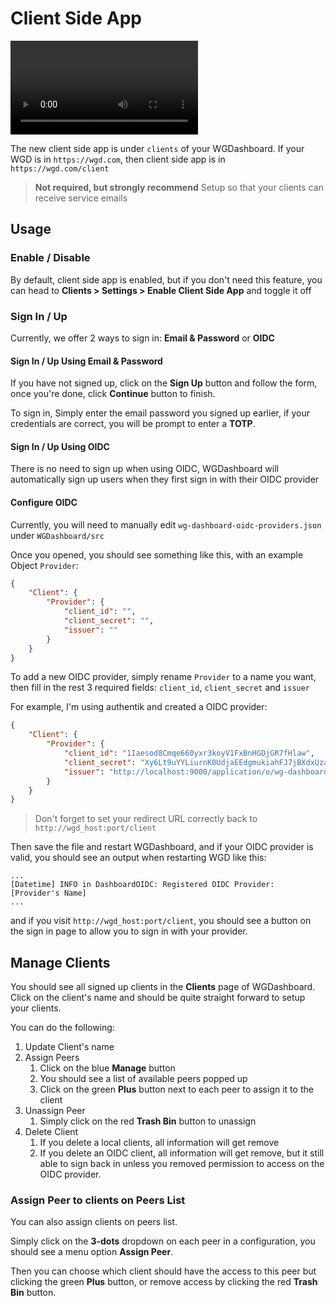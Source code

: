 # Client Side App

<video src="https://www.youtube.com/watch?v=tYCd0zxfYHE"></video>

The new client side app is under `clients` of your WGDashboard. If your WGD is in `https://wgd.com`, then client side app is in `https://wgd.com/client`

> **Not required, but strongly recommend**
> Setup [](Email-Service.md) so that your clients can receive service emails

## Usage

### Enable / Disable

By default, client side app is enabled, but if you don't need this feature, you can head to **Clients > Settings > Enable Client Side App** and toggle it off

### Sign In / Up

Currently, we offer 2 ways to sign in: **Email & Password** or **OIDC**

#### Sign In / Up Using Email & Password

If you have not signed up, click on the **Sign Up** button and follow the form, once you're done, click **Continue** button to finish.

To sign in, Simply enter the email password you signed up earlier, if your credentials are correct, you will be prompt to enter a **TOTP**. 

#### Sign In / Up Using OIDC

There is no need to sign up when using OIDC, WGDashboard will automatically sign up users when they first sign in with their OIDC provider

#### Configure OIDC

Currently, you will need to manually edit `wg-dashboard-oidc-providers.json` under `WGDashboard/src`

Once you opened, you should see something like this, with an example Object `Provider`:

```json
{
    "Client": {
        "Provider": {
            "client_id": "",
            "client_secret": "",
            "issuer": ""
        }
    }
}
```

To add a new OIDC provider, simply rename `Provider` to a name you want, then fill in the rest 3 required fields: `client_id`, `client_secret` and `issuer` 

For example, I'm using authentik and created a OIDC provider:

```json
{
    "Client": {
        "Provider": {
            "client_id": "1Iaesod8Cmqe660yxr3koyV1FxBnHGDjGR7fHlaw",
            "client_secret": "Xy6Lt9uYYLiurnK0UdjaEEdgmukiahFJ7jBXdxUzaWwvarG3JEdTxngQOs618yLCnegM4rYi1EyBSvMdkH2Dtwsu3B7qnaVQbOBoKFjlHIb0HLr0gAJ0SUnA4tP7vHq4",
            "issuer": "http://localhost:9000/application/o/wg-dashboard/"
        }
    }
}
```

> Don't forget to set your redirect URL correctly back to `http://wgd_host:port/client`

Then save the file and restart WGDashboard, and if your OIDC provider is valid, you should see an output when restarting WGD like this:

```
...
[Datetime] INFO in DashboardOIDC: Registered OIDC Provider: [Provider's Name]
...
```

and if you visit `http://wgd_host:port/client`, you should see a button on the sign in page to allow you to sign in with your provider.

## Manage Clients

You should see all signed up clients in the **Clients** page of WGDashboard. Click on the client's name and should be quite straight forward to setup your clients.

You can do the following:
1. Update Client's name
2. Assign Peers
   1. Click on the blue **Manage** button
   2. You should see a list of available peers popped up
   3. Click on the green **Plus** button next to each peer to assign it to the client
3. Unassign Peer
   1. Simply click on the red **Trash Bin** button to unassign
4. Delete Client
   1. If you delete a local clients, all information will get remove
   2. If you delete an OIDC client, all information will get remove, but it still able to sign back in unless you removed permission to access on the OIDC provider.

### Assign Peer to clients on Peers List

You can also assign clients on peers list. 

Simply click on the **3-dots** dropdown on each peer in a configuration, you should see a menu option **Assign Peer**. 

Then you can choose which client should have the access to this peer but clicking the green **Plus** button, or remove access by clicking the red **Trash Bin** button.